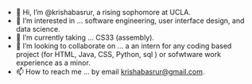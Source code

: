 - 👋 Hi, I’m @krishabasrur, a rising sophomore at UCLA. 
- 👀 I’m interested in ...  software engineering, user interface design, and data science. 
- 🌱 I’m currently taking ... CS33 (assembly).
- 💞️ I’m looking to collaborate on ... a an intern for any coding based project (for HTML, Java, CSS, Python, sql ) or sofwtware work experience as a minor.
- 📫 How to reach me ... by email krishabasrur@gmail.com.


